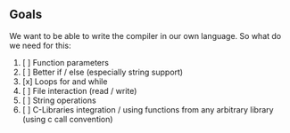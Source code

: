 ## Goals

We want to be able to write the compiler in our own language. So what do we need for this:

1. [ ] Function parameters
1. [ ] Better if / else (especially string support)
2. [x] Loops for and while
3. [ ] File interaction (read / write)
4. [ ] String operations
5. [ ] C-Libraries integration / using functions from any arbitrary library (using c call convention)